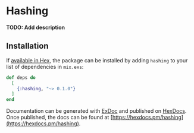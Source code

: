# Hashing

**TODO: Add description**

## Installation

If [available in Hex](https://hex.pm/docs/publish), the package can be installed
by adding `hashing` to your list of dependencies in `mix.exs`:

```elixir
def deps do
  [
    {:hashing, "~> 0.1.0"}
  ]
end
```

Documentation can be generated with [ExDoc](https://github.com/elixir-lang/ex_doc)
and published on [HexDocs](https://hexdocs.pm). Once published, the docs can
be found at [https://hexdocs.pm/hashing](https://hexdocs.pm/hashing).

